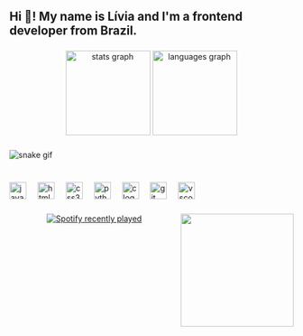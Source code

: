 <h2 align="left">Hi 👋! My name is Lívia and I'm a frontend developer from Brazil.</h2>

###

<div align="center">
  <img src="https://github-readme-stats.vercel.app/api?username=WolfstarMoony&hide_title=true&hide_rank=false&show_icons=true&include_all_commits=true&count_private=true&disable_animations=false&theme=gruvbox&locale=en&hide_border=true" height="150" alt="stats graph"  />
  <img src="https://github-readme-stats.vercel.app/api/top-langs?username=WolfstarMoony&locale=pt-br&hide_title=true&layout=compact&card_width=320&langs_count=5&theme=gruvbox&hide_border=true" height="150" alt="languages graph"  />
</div>

###

![snake gif](https://github.com/WolfstarMoony/WolfstarMoony/blob/output/github-contribution-grid-snake.svg)

###

<br clear="both">

<div align="left">
  <img src="https://cdn.jsdelivr.net/gh/devicons/devicon/icons/javascript/javascript-plain.svg" height="30" alt="javascript logo"  />
  <img width="12" />
  <img src="https://cdn.jsdelivr.net/gh/devicons/devicon/icons/html5/html5-original.svg" height="30" alt="html5 logo"  />
  <img width="12" />
  <img src="https://cdn.jsdelivr.net/gh/devicons/devicon/icons/css3/css3-original.svg" height="30" alt="css3 logo"  />
  <img width="12" />
  <img src="https://cdn.jsdelivr.net/gh/devicons/devicon/icons/python/python-original.svg" height="30" alt="python logo"  />
  <img width="12" />
  <img src="https://cdn.jsdelivr.net/gh/devicons/devicon/icons/c/c-original.svg" height="30" alt="c logo"  />
  <img width="12" />
  <img src="https://cdn.jsdelivr.net/gh/devicons/devicon/icons/git/git-original.svg" height="30" alt="git logo"  />
  <img width="12" />
  <img src="https://cdn.jsdelivr.net/gh/devicons/devicon/icons/vscode/vscode-original.svg" height="30" alt="vscode logo"  />
</div>

###

<img align="right" height="200" src="https://media.tenor.com/qdT1lygmdfkAAAAM/little-black-cat-cat.gif"  />

###

<div align="center">
  <a href="https://open.spotify.com/user/315hwp2iyxtxphcujseb42lpftha">
    <img src="https://spotify-recently-played-readme.vercel.app/api?user=315hwp2iyxtxphcujseb42lpftha&count=3&unique=true" alt="Spotify recently played"  />
  </a>
</div>

###
